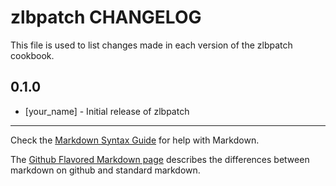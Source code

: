zlbpatch CHANGELOG
==================

This file is used to list changes made in each version of the zlbpatch cookbook.

0.1.0
-----
- [your_name] - Initial release of zlbpatch

- - -
Check the [Markdown Syntax Guide](http://daringfireball.net/projects/markdown/syntax) for help with Markdown.

The [Github Flavored Markdown page](http://github.github.com/github-flavored-markdown/) describes the differences between markdown on github and standard markdown.
